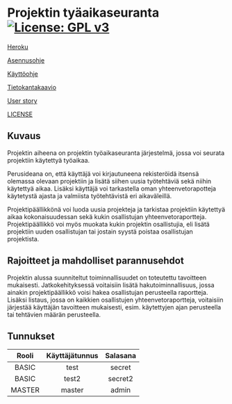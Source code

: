 # Projektin tyäaikaseuranta [![License: GPL v3](https://img.shields.io/badge/License-GPLv3-orange.svg)](https://www.gnu.org/licenses/gpl-3.0.en.html)

[Heroku](https://tsoha-py-tyoaikaseuranta.herokuapp.com/)

[Asennusohje](https://github.com/lchz/projektin-tyoaikaseuranta/blob/master/documentation/installation.md)

[Käyttöohje](https://github.com/lchz/projektin-tyoaikaseuranta/blob/master/documentation/manual.md)

[Tietokantakaavio](https://github.com/lchz/projektin-tyoaikaseuranta/blob/master/documentation/tietokantakaavio.png)

[User story](https://github.com/lchz/projektin-tyoaikaseuranta/blob/master/documentation/User_stories.md)

[LICENSE](https://github.com/lchz/projektin-tyoaikaseuranta/blob/master/LICENSE)

## Kuvaus

Projektin aiheena on projektin työaikaseuranta järjestelmä, jossa voi seurata projektiin käytettyä työaikaa.

Perusideana on, että käyttäjä voi kirjautuneena rekisteröidä itsensä olemassa olevaan projektiin ja lisätä siihen uusia työtehtäviä sekä niihin käytettyä aikaa. Lisäksi käyttäjä voi tarkastella oman yhteenvetorapotteja käytetystä ajasta ja valmiista työtehtävistä eri aikaväleillä.

Projektipäällikkönä voi luoda uusia projekteja ja tarkistaa projektiin käytettyä aikaa kokonaisuudessan sekä kukin osallistujan yhteenvetoraportteja. Projektipäällikkö voi myös muokata kukin projektin osallistujia, eli lisätä projektiin uuden osallistujan tai jostain syystä poistaa osallistujan projektista.

## Rajoitteet ja mahdolliset parannusehdot
Projektin alussa suunniteltut toiminnallisuudet on toteutettu tavoitteen mukaisesti. Jatkokehityksessä voitaisiin lisätä hakutoiminnallisuus, jossa ainakin projektipäällikkö voisi hakea osallistujan perusteella raportteja. Lisäksi listaus, jossa on kaikkien osallistujen yhteenvetoraportteja, voitaisiin järjestää käyttäjän tavoitteen mukaisesti, esim. käytettyjen ajan perusteella tai tehtävien määrän perusteella.

## Tunnukset

|Rooli  | Käyttäjätunnus | Salasana  |
|:-----:|:--------------:|:---------:|
|BASIC  |    test        | secret    |
|BASIC  |    test2       | secret2   |
|MASTER |    master      | admin     |


